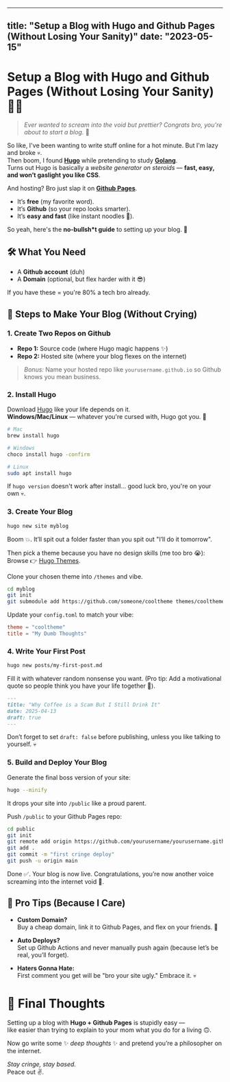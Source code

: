 
---
title: "Setup a Blog with Hugo and Github Pages (Without Losing Your Sanity)"
date: "2023-05-15"
---

# Setup a Blog with Hugo and Github Pages (Without Losing Your Sanity) 🧠🔥

> *Ever wanted to scream into the void but prettier? Congrats bro, you're about to start a blog.* 📢

So like, I've been wanting to write stuff online for a hot minute. But I'm lazy and broke 💀.  
Then boom, I found **[Hugo](https://gohugo.io/)** while pretending to study **[Golang](https://golang.org/)**.  
Turns out Hugo is basically a *website generator on steroids* — **fast, easy, and won’t gaslight you like CSS**.

And hosting? Bro just slap it on **[Github Pages](https://pages.github.com/)**.  
- It’s **free** (my favorite word).  
- It’s **Github** (so your repo looks smarter).  
- It’s **easy and fast** (like instant noodles 🍜).

So yeah, here's the **no-bullsh*t guide** to setting up your blog. 🚀


## 🛠️ What You Need

- A **Github account** (duh)
- A **Domain** (optional, but flex harder with it 😎)

If you have these = you're 80% a tech bro already.


## 🧌 Steps to Make Your Blog (Without Crying)

### 1. Create Two Repos on Github

- **Repo 1:** Source code (where Hugo magic happens ✨)
- **Repo 2:** Hosted site (where your blog flexes on the internet)

> *Bonus:* Name your hosted repo like `yourusername.github.io` so Github knows you mean business.

### 2. Install Hugo

Download [Hugo](https://gohugo.io/getting-started/installing/) like your life depends on it.  
**Windows/Mac/Linux** — whatever you're cursed with, Hugo got you. 🙏

```bash
# Mac
brew install hugo

# Windows
choco install hugo -confirm

# Linux
sudo apt install hugo
```

If `hugo version` doesn't work after install... good luck bro, you're on your own 💀.

### 3. Create Your Blog

```bash
hugo new site myblog
```

Boom 💥. It’ll spit out a folder faster than you spit out "I’ll do it tomorrow".

Then pick a theme because you have no design skills (me too bro 😭):  
Browse 👉 [Hugo Themes](https://themes.gohugo.io/).

Clone your chosen theme into `/themes` and vibe.

```bash
cd myblog
git init
git submodule add https://github.com/someone/cooltheme themes/cooltheme
```

Update your `config.toml` to match your vibe:
```toml
theme = "cooltheme"
title = "My Dumb Thoughts"
```

### 4. Write Your First Post

```bash
hugo new posts/my-first-post.md
```

Fill it with whatever random nonsense you want. (Pro tip: Add a motivational quote so people think you have your life together 🧘).

```markdown
---
title: "Why Coffee is a Scam But I Still Drink It"
date: 2025-04-13
draft: true
---
```

Don’t forget to set `draft: false` before publishing, unless you like talking to yourself. 💀

### 5. Build and Deploy Your Blog

Generate the final boss version of your site:

```bash
hugo --minify
```

It drops your site into `/public` like a proud parent.

Push `/public` to your Github Pages repo:

```bash
cd public
git init
git remote add origin https://github.com/yourusername/yourusername.github.io.git
git add .
git commit -m "first cringe deploy"
git push -u origin main
```

Done ✅. Your blog is now live. Congratulations, you’re now another voice screaming into the internet void 🧌.

## 🚨 Pro Tips (Because I Care)

- **Custom Domain?**  
  Buy a cheap domain, link it to Github Pages, and flex on your friends. 🧢

- **Auto Deploys?**  
  Set up Github Actions and never manually push again (because let’s be real, you’ll forget).

- **Haters Gonna Hate:**  
  First comment you get will be "bro your site ugly." Embrace it. 💀

# 🎉 Final Thoughts

Setting up a blog with **Hugo + Github Pages** is stupidly easy —  
like easier than trying to explain to your mom what you do for a living 🙃.

Now go write some ✨ *deep thoughts* ✨ and pretend you’re a philosopher on the internet.

*Stay cringe, stay based.*  
Peace out ✌️.
